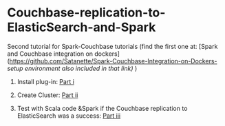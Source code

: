 # Couchbase-replication-to-ElasticSearch-and-Spark

Second tutorial for Spark-Couchbase tutorials (find the first one at: [Spark and Couchbase integration on dockers](https://github.com/Satanette/Spark-Couchbase-Integration-on-Dockers-  <i> setup environment also included in that link)  </i> )


1) Install plug-in: 
[Part i](https://github.com/Satanette/Couchbase-replication-to-ElasticSearch-and-Spark/blob/master/InstallAndConfig.md)

2) Create Cluster: 
[Part ii](https://github.com/Satanette/Couchbase-replication-to-ElasticSearch-and-Spark/blob/master/XDCR_CreateCluster.md)


3) Test with Scala code &Spark if the Couchbase replication to ElasticSearch was a success:
[Part iii](https://github.com/Satanette/Couchbase-replication-to-ElasticSearch-and-Spark/blob/master/Spark%20and%20ElasticSearch.md)
